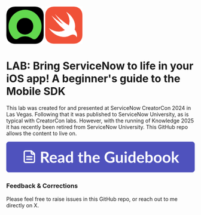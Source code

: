 <img src="Images/now.png" width="100">&nbsp;<img src="Images/Swift_logo_color.svg"  width="100">
# LAB: Bring ServiceNow to life in your iOS app! A beginner's guide to the Mobile SDK
This lab was created for and presented at ServiceNow CreatorCon 2024 in Las Vegas. Following that it was published to ServiceNow University, as is typical with CreatorCon labs. However, with the running of Knowledge 2025 it has recently been retired from ServiceNow University. This GitHub repo allows the content to live on.

[<img src="Images/ReadTheGuidebook.svg"/>](guidebook/00-getting-started.md)
 
### Feedback & Corrections
Please feel free to raise issues in this GitHub repo, or reach out to me directly on X.
